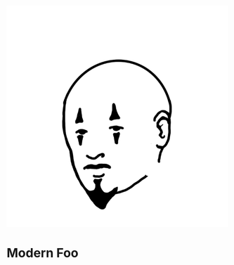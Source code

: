 ![Modern Sad Foo](https://github.com/Holmesc16/modernfoo/blob/master/bundle/gatsby/static/foo_1.png)
# Modern Foo
